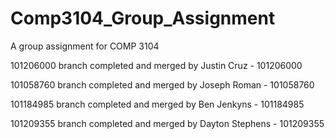 # Comp3104_Group_Assignment
A group assignment for COMP 3104

101206000 branch completed and merged by Justin Cruz - 101206000

101058760 branch completed and merged by Joseph Roman - 101058760

101184985 branch completed and merged by Ben Jenkyns - 101184985

101209355 branch completed and merged by Dayton Stephens - 101209355

